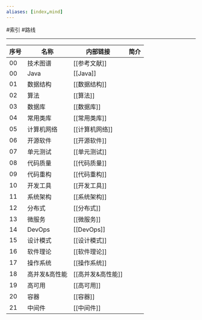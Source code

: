```yaml
---
aliases: [index,mind]
---
```

#索引 #路线

---


| 序号 | 名称          | 内部链接          | 简介 |
| ---- | ------------- | ----------------- | ---- |
| 00   | 技术图谱      | [[参考文献]]      |      |
| 00   | Java          | [[Java]]          |      |
| 01   | 数据结构      | [[数据结构]]      |      |
| 02   | 算法          | [[算法]]          |      |
| 03   | 数据库        | [[数据库]]        |      |
| 04   | 常用类库      | [[常用类库]]      |      |
| 05   | 计算机网络    | [[计算机网络]]    |      |
| 06   | 开源软件      | [[开源软件]]      |      |
| 07   | 单元测试      | [[单元测试]]      |      |
| 08   | 代码质量      | [[代码质量]]      |      |
| 09   | 代码重构      | [[代码重构]]      |      |
| 10   | 开发工具      | [[开发工具]]      |      |
| 11   | 系统架构      | [[系统架构]]      |      |
| 12   | 分布式        | [[分布式]]        |      |
| 13   | 微服务        | [[微服务]]        |      |
| 14   | DevOps        | [[DevOps]]        |      |
| 15   | 设计模式      | [[设计模式]]      |      |
| 16   | 软件理论      | [[软件理论]]      |      |
| 17   | 操作系统      | [[操作系统]]      |      |
| 18   | 高并发&高性能 | [[高并发&高性能]] |      |
| 19   | 高可用        | [[高可用]]        |      |
| 20   | 容器          | [[容器]]          |      |
| 21   | 中间件        | [[中间件]]        |      |

